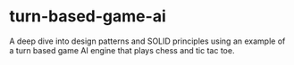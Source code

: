 
# turn-based-game-ai
A deep dive into design patterns and SOLID principles using an example of a turn based game AI engine that plays chess and tic tac toe.


